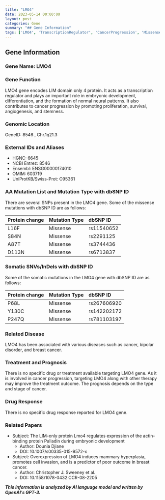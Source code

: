 ```yaml
---
title: "LMO4"
date: 2023-05-14 00:00:00
layout: post
categories: Gene
summary: "## Gene Information"
tags: ['LMO4', 'TranscriptionRegulator', 'CancerProgression', 'MissenseMutations', 'SomaticMutations', 'BreastCancer', 'Prognosis', 'DrugResponse']
---
```


## Gene Information

### Gene Name: LMO4

### Gene Function
LMO4 gene encodes LIM domain only 4 protein. It acts as a transcription regulator and plays an important role in embryonic development, differentiation, and the formation of normal neural patterns. It also contributes to cancer progression by promoting proliferation, survival, angiogenesis, and stemness.

### Genomic  Location
GeneID: 8546 , Chr.1q21.3

### External IDs and Aliases
- HGNC: 6645
- NCBI Entrez: 8546
- Ensembl: ENSG00000174010
- OMIM: 603719
- UniProtKB/Swiss-Prot: O95361

### AA Mutation List and Mutation Type with dbSNP ID
There are several SNPs present in the LMO4 gene. Some of the missense mutations with dbSNP ID are as follows:

| Protein change | Mutation Type | dbSNP ID   |
|:--------------|:-------------|:----------|
| L16F           | Missense     | rs11540652 |
| S84N           | Missense     | rs2291125  |
| A87T           | Missense     | rs3744436  |
| D113N          | Missense     | rs6713837  |

### Somatic SNVs/InDels with dbSNP ID
Some of the somatic mutations in the LMO4 gene with dbSNP ID are as follows:

| Protein change | Mutation Type | dbSNP ID   |
|:--------------|:-------------|:----------|
| P68L           | Missense     | rs267606920|
| Y130C          | Missense     | rs142202172|
| P247Q          | Missense     | rs781103197|

### Related Disease
LMO4 has been associated with various diseases such as cancer, bipolar disorder, and breast cancer. 

### Treatment and Prognosis
There is no specific drug or treatment available targeting LMO4 gene. As it is involved in cancer progression, targeting LMO4 along with other therapy may improve the treatment outcome. The prognosis depends on the type and stage of cancer.

### Drug Response
There is no specific drug response reported for LMO4 gene.

### Related Papers
- Subject: The LIM-only protein Lmo4 regulates expression of the actin-binding protein Palladin during embryonic development
  - Author: Dounia Djiane
  - DOI: 10.1007/s00335-015-9572-x
- Subject: Overexpression of LMO4 induces mammary hyperplasia, promotes cell invasion, and is a predictor of poor outcome in breast cancer.
  - Author: Christopher J. Sweeney et al.
  - DOI: 10.1158/1078-0432.CCR-08-2205

**_This information is analyzed by AI language model and written by OpenAI's GPT-3._**